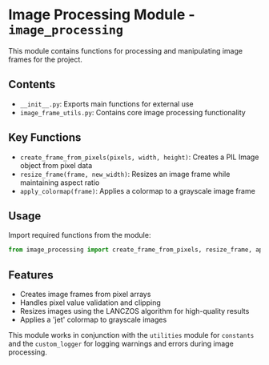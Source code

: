 # Image Processing Module - `image_processing`

This module contains functions for processing and manipulating image frames for the project.

## Contents

- `__init__.py`: Exports main functions for external use
- `image_frame_utils.py`: Contains core image processing functionality

## Key Functions

- `create_frame_from_pixels(pixels, width, height)`: Creates a PIL Image object from pixel data
- `resize_frame(frame, new_width)`: Resizes an image frame while maintaining aspect ratio
- `apply_colormap(frame)`: Applies a colormap to a grayscale image frame

## Usage

Import required functions from the module:

```python
from image_processing import create_frame_from_pixels, resize_frame, apply_colormap
```

## Features

- Creates image frames from pixel arrays
- Handles pixel value validation and clipping
- Resizes images using the LANCZOS algorithm for high-quality results
- Applies a 'jet' colormap to grayscale images

This module works in conjunction with the `utilities` module for `constants` and the `custom_logger` for logging warnings and errors during image processing.
